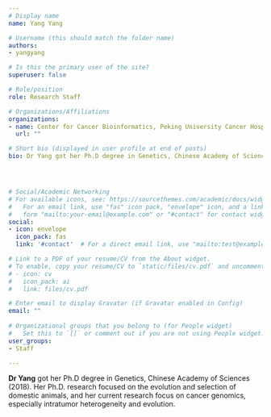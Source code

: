 ```yaml
---
# Display name
name: Yang Yang

# Username (this should match the folder name)
authors:
- yangyang

# Is this the primary user of the site?
superuser: false

# Role/position
role: Research Staff

# Organizations/Affiliations
organizations:
- name: Center for Cancer Bioinformatics, Peking University Cancer Hospital & Institute
  url: ""

# Short bio (displayed in user profile at end of posts)
bio: Dr Yang got her Ph.D degree in Genetics, Chinese Academy of Sciences (2018). Her Ph.D. research focused on the evolution and selection of domestic animals, and her current research focus on cancer genomics, especially intratumor heterogeneity and evolution.  




# Social/Academic Networking
# For available icons, see: https://sourcethemes.com/academic/docs/widgets/#icons
#   For an email link, use "fas" icon pack, "envelope" icon, and a link in the
#   form "mailto:your-email@example.com" or "#contact" for contact widget.
social:
- icon: envelope
  icon_pack: fas
  link: '#contact'  # For a direct email link, use "mailto:test@example.org".

# Link to a PDF of your resume/CV from the About widget.
# To enable, copy your resume/CV to `static/files/cv.pdf` and uncomment the lines below.  
# - icon: cv
#   icon_pack: ai
#   link: files/cv.pdf

# Enter email to display Gravatar (if Gravatar enabled in Config)
email: ""
  
# Organizational groups that you belong to (for People widget)
#   Set this to `[]` or comment out if you are not using People widget.  
user_groups:
- Staff

---
```






**Dr Yang** got her Ph.D degree in Genetics, Chinese Academy of Sciences (2018). Her Ph.D. research focused on the evolution and selection of domestic animals, and her current research focus on cancer genomics, especially intratumor heterogeneity and evolution.